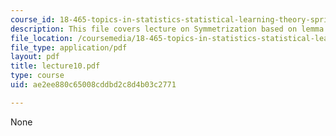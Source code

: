 ```yaml
---
course_id: 18-465-topics-in-statistics-statistical-learning-theory-spring-2007
description: This file covers lecture on Symmetrization based on lemma and theorems.
file_location: /coursemedia/18-465-topics-in-statistics-statistical-learning-theory-spring-2007/ae2ee880c65008cddbd2c8d4b03c2771_lecture10.pdf
file_type: application/pdf
layout: pdf
title: lecture10.pdf
type: course
uid: ae2ee880c65008cddbd2c8d4b03c2771

---
```

None